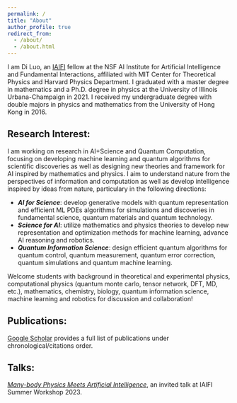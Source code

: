 ```yaml
---
permalink: /
title: "About"
author_profile: true
redirect_from:
  - /about/
  - /about.html
---
```


I am Di Luo, an <a href="https://iaifi.org/" target="_blank">IAIFI</a> fellow at the NSF AI Institute for Artificial Intelligence and Fundamental Interactions, affiliated with MIT Center for Theoretical Physics and Harvard Physics Department. I graduated with a master degree in mathematics and a Ph.D. degree in physics at the University of Illinois Urbana-Champaign in 2021. I received my undergraduate degree with double majors in physics and mathematics from the University of Hong Kong in 2016. 

## Research Interest:

I am working on research in AI+Science and Quantum Computation, focusing on developing machine learning and quantum algorithms for scientific discoveries as well as designing new theories and framework for AI inspired by mathematics and physics. I aim to understand nature from the perspectives of information and computation as well as develop intelligence inspired by ideas from nature, particulary in the following directions: 

* ***AI for Science***: develop generative models with quantum representation and efficient ML PDEs algorithms for simulations and discoveries in fundamental science, quantum materials and quantum technology.
* ***Science for AI***: utilize mathematics and physics theories to develop new representation and optimization methods for machine learning, advance AI reasoning and robotics. 
* ***Quantum Information Science***: design efficient quantum algorithms for quantum control, quantum measurement, quantum error correction, quantum simulations and quantum machine learning.

Welcome students with background in theoretical and experimental physics, computational physics (quantum monte carlo, tensor network, DFT, MD, etc.), mathematics, chemistry, biology, quantum information science, machine learning and robotics for discussion and collaboration! 

## Publications:

<a href="https://scholar.google.com/citations?hl=en&user=OxZytTQAAAAJ&view_op=list_works&sortby=pubdate" target="_blank">Google Scholar</a> provides a full list of publications under chronological/citations order. 

## Talks:

*<a href="https://www.youtube.com/watch?v=NEH07uWojxo" target="_blank">Many-body Physics Meets Artificial Intelligence</a>*, an invited talk at IAIFI Summer Workshop 2023.
